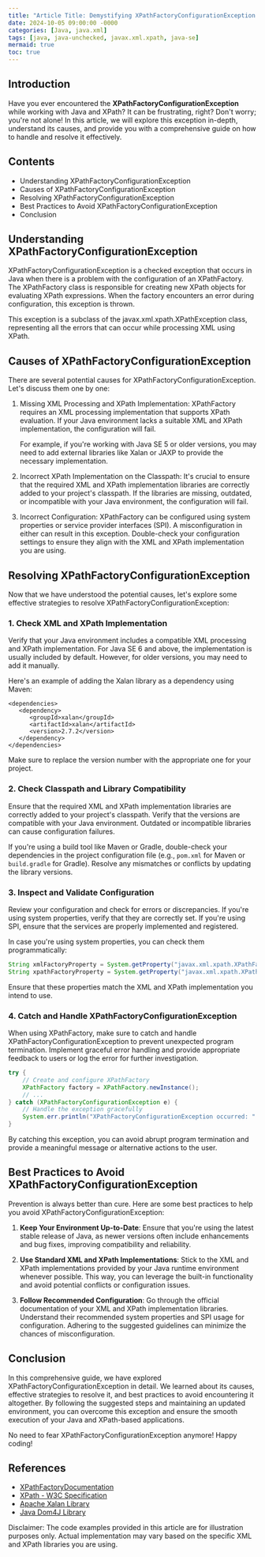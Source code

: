 ```yaml
---
title: "Article Title: Demystifying XPathFactoryConfigurationException in Java: A Comprehensive Guide"
date: 2024-10-05 09:00:00 -0000
categories: [Java, java.xml]
tags: [java, java-unchecked, javax.xml.xpath, java-se]
mermaid: true
toc: true
---
```



## Introduction

Have you ever encountered the **XPathFactoryConfigurationException** while working with Java and XPath? It can be frustrating, right? Don't worry; you're not alone! In this article, we will explore this exception in-depth, understand its causes, and provide you with a comprehensive guide on how to handle and resolve it effectively.

## Contents

- Understanding XPathFactoryConfigurationException
- Causes of XPathFactoryConfigurationException
- Resolving XPathFactoryConfigurationException
- Best Practices to Avoid XPathFactoryConfigurationException
- Conclusion

## Understanding XPathFactoryConfigurationException

XPathFactoryConfigurationException is a checked exception that occurs in Java when there is a problem with the configuration of an XPathFactory. The XPathFactory class is responsible for creating new XPath objects for evaluating XPath expressions. When the factory encounters an error during configuration, this exception is thrown.

This exception is a subclass of the javax.xml.xpath.XPathException class, representing all the errors that can occur while processing XML using XPath.

## Causes of XPathFactoryConfigurationException

There are several potential causes for XPathFactoryConfigurationException. Let's discuss them one by one:

1. Missing XML Processing and XPath Implementation: XPathFactory requires an XML processing implementation that supports XPath evaluation. If your Java environment lacks a suitable XML and XPath implementation, the configuration will fail. 

   For example, if you're working with Java SE 5 or older versions, you may need to add external libraries like Xalan or JAXP to provide the necessary implementation.

2. Incorrect XPath Implementation on the Classpath: It's crucial to ensure that the required XML and XPath implementation libraries are correctly added to your project's classpath. If the libraries are missing, outdated, or incompatible with your Java environment, the configuration will fail.

3. Incorrect Configuration: XPathFactory can be configured using system properties or service provider interfaces (SPI). A misconfiguration in either can result in this exception. Double-check your configuration settings to ensure they align with the XML and XPath implementation you are using.

## Resolving XPathFactoryConfigurationException

Now that we have understood the potential causes, let's explore some effective strategies to resolve XPathFactoryConfigurationException:

### 1. Check XML and XPath Implementation

Verify that your Java environment includes a compatible XML processing and XPath implementation. For Java SE 6 and above, the implementation is usually included by default. However, for older versions, you may need to add it manually.

Here's an example of adding the Xalan library as a dependency using Maven:

```
<dependencies>
   <dependency>
      <groupId>xalan</groupId>
      <artifactId>xalan</artifactId>
      <version>2.7.2</version>
   </dependency>
</dependencies>
```

Make sure to replace the version number with the appropriate one for your project.

### 2. Check Classpath and Library Compatibility

Ensure that the required XML and XPath implementation libraries are correctly added to your project's classpath. Verify that the versions are compatible with your Java environment. Outdated or incompatible libraries can cause configuration failures.

If you're using a build tool like Maven or Gradle, double-check your dependencies in the project configuration file (e.g., `pom.xml` for Maven or `build.gradle` for Gradle). Resolve any mismatches or conflicts by updating the library versions.

### 3. Inspect and Validate Configuration

Review your configuration and check for errors or discrepancies. If you're using system properties, verify that they are correctly set. If you're using SPI, ensure that the services are properly implemented and registered.

In case you're using system properties, you can check them programmatically:

```java
String xmlFactoryProperty = System.getProperty("javax.xml.xpath.XPathFactory.DEFAULT_OBJECT_MODEL_URI");
String xpathFactoryProperty = System.getProperty("javax.xml.xpath.XPathFactory.FACTORY_PROPERTY");
```

Ensure that these properties match the XML and XPath implementation you intend to use.

### 4. Catch and Handle XPathFactoryConfigurationException

When using XPathFactory, make sure to catch and handle XPathFactoryConfigurationException to prevent unexpected program termination. Implement graceful error handling and provide appropriate feedback to users or log the error for further investigation.

```java
try {
    // Create and configure XPathFactory
    XPathFactory factory = XPathFactory.newInstance();
    // ...
} catch (XPathFactoryConfigurationException e) {
    // Handle the exception gracefully
    System.err.println("XPathFactoryConfigurationException occurred: " + e.getMessage());
}
```

By catching this exception, you can avoid abrupt program termination and provide a meaningful message or alternative actions to the user.

## Best Practices to Avoid XPathFactoryConfigurationException

Prevention is always better than cure. Here are some best practices to help you avoid XPathFactoryConfigurationException:

1. **Keep Your Environment Up-to-Date**: Ensure that you're using the latest stable release of Java, as newer versions often include enhancements and bug fixes, improving compatibility and reliability.

2. **Use Standard XML and XPath Implementations**: Stick to the XML and XPath implementations provided by your Java runtime environment whenever possible. This way, you can leverage the built-in functionality and avoid potential conflicts or configuration issues.

3. **Follow Recommended Configuration**: Go through the official documentation of your XML and XPath implementation libraries. Understand their recommended system properties and SPI usage for configuration. Adhering to the suggested guidelines can minimize the chances of misconfiguration.

## Conclusion

In this comprehensive guide, we have explored XPathFactoryConfigurationException in detail. We learned about its causes, effective strategies to resolve it, and best practices to avoid encountering it altogether. By following the suggested steps and maintaining an updated environment, you can overcome this exception and ensure the smooth execution of your Java and XPath-based applications.

No need to fear XPathFactoryConfigurationException anymore! Happy coding!

## References

- [XPathFactoryDocumentation](https://docs.oracle.com/en/java/javase/12/docs/api/java.xml/javax/xml/xpath/XPathFactory.html)
- [XPath - W3C Specification](https://www.w3.org/TR/xpath/)
- [Apache Xalan Library](https://xalan.apache.org/)
- [Java Dom4J Library](https://www.dom4j.org/)

Disclaimer: The code examples provided in this article are for illustration purposes only. Actual implementation may vary based on the specific XML and XPath libraries you are using.